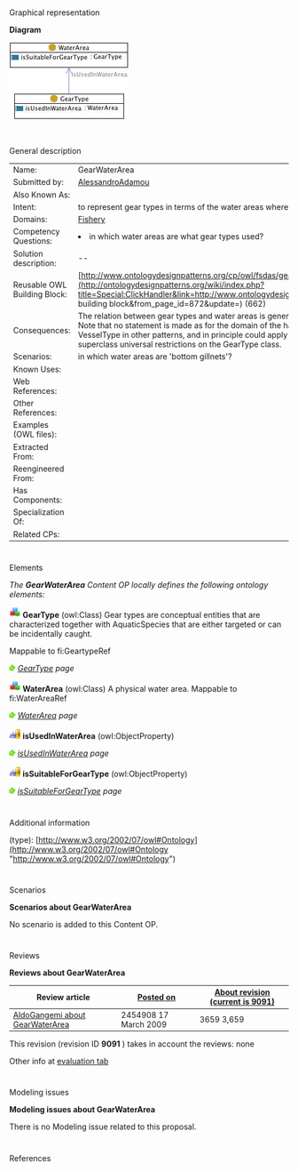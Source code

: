 # 

 Graphical representation



__Diagram__ 





[![Image:Gearwaterarea.jpg](public/images/6/6e/Gearwaterarea.jpg)](../Image/Gearwaterarea.jpg "Image:Gearwaterarea.jpg")





# 

 General description




|  |  |
| --- | --- |
|  Name:  |  GearWaterArea  |
|  Submitted by:  | [AlessandroAdamou](../User/AlessandroAdamou "User:AlessandroAdamou")  |
|  Also Known As:  |  |
|  Intent:  |  to represent gear types in terms of the water areas where they can be employed to collect aquatic resources  |
|  Domains:  | [Fishery](../Community/Fishery "Community:Fishery")  |
|  Competency Questions:  | <li>       in which water areas are what gear types used?      </li> |
|  Solution description:  |  --  |
|  Reusable OWL Building Block:  | [http://www.ontologydesignpatterns.org/cp/owl/fsdas/gearwaterarea.owl](http://ontologydesignpatterns.org/wiki/index.php?title=Special:ClickHandler&link=http://www.ontologydesignpatterns.org/cp/owl/fsdas/gearwaterarea.owl&message=OWL building block&from_page_id=872&update=)  (662)  |
|  Consequences:  |  The relation between gear types and water areas is general, i.e. not expressed in terms of logistics, legal constraints etc. Note that no statement is made as for the domain of the hasWaterArea property, as it applies to both GearType and VesselType in other patterns, and in principle could apply to other entities. Hence the domain is expressed through superclass universal restrictions on the GearType class.  |
|  Scenarios:  |  in which water areas are 'bottom gillnets'?  |
|  Known Uses:  |  |
|  Web References:  |  |
|  Other References:  |  |
|  Examples (OWL files):  |  |
|  Extracted From:  |  |
|  Reengineered From:  |  |
|  Has Components:  |  |
|  Specialization Of:  |  |
|  Related CPs:  |  |



  





# 

 Elements



_The
 __GearWaterArea__ 
 Content OP locally defines the following ontology elements:_ 





[![Class](public/images/thumb/2/27/Class.gif/20px-Class.gif)](../Image/Class.gif "Class")
__GearType__ 
 (owl:Class) Gear types are conceptual entities that are characterized together with AquaticSpecies that are either targeted or can be incidentally caught.
 
 Mappable to fi:GeartypeRef
 



[![](public/images/thumb/8/87/ArrowRight.gif/11px-ArrowRight.gif)](../Image/ArrowRight.gif "ArrowRight.gif")
_[GearType](../Submissions/GearWaterArea/GearType "Submissions:GearWaterArea/GearType") 
 page_ 



[![Class](public/images/thumb/2/27/Class.gif/20px-Class.gif)](../Image/Class.gif "Class")
__WaterArea__ 
 (owl:Class) A physical water area. Mappable to fi:WaterAreaRef
 
[![](public/images/thumb/8/87/ArrowRight.gif/11px-ArrowRight.gif)](../Image/ArrowRight.gif "ArrowRight.gif")
_[WaterArea](../Submissions/GearWaterArea/WaterArea "Submissions:GearWaterArea/WaterArea") 
 page_ 



[![ObjectProperty](public/images/thumb/c/c3/ObjectProperty.gif/20px-ObjectProperty.gif)](../Image/ObjectProperty.gif "ObjectProperty")
__isUsedInWaterArea__ 
 (owl:ObjectProperty)
 
[![](public/images/thumb/8/87/ArrowRight.gif/11px-ArrowRight.gif)](../Image/ArrowRight.gif "ArrowRight.gif")
_[isUsedInWaterArea](../Submissions/GearWaterArea/isUsedInWaterArea "Submissions:GearWaterArea/isUsedInWaterArea") 
 page_ 



[![ObjectProperty](public/images/thumb/c/c3/ObjectProperty.gif/20px-ObjectProperty.gif)](../Image/ObjectProperty.gif "ObjectProperty")
__isSuitableForGearType__ 
 (owl:ObjectProperty)
 
[![](public/images/thumb/8/87/ArrowRight.gif/11px-ArrowRight.gif)](../Image/ArrowRight.gif "ArrowRight.gif")
_[isSuitableForGearType](../Submissions/GearWaterArea/isSuitableForGearType "Submissions:GearWaterArea/isSuitableForGearType") 
 page_ 


# 

 Additional information



 (type):
 [http://www.w3.org/2002/07/owl#Ontology](http://www.w3.org/2002/07/owl#Ontology "http://www.w3.org/2002/07/owl#Ontology") 




# 

 Scenarios




__Scenarios about GearWaterArea__ 


 No scenario is added to this Content OP.
 




# 

 Reviews




__Reviews about GearWaterArea__ 



|  Review article  | [Posted on](../Property/CreationDate "Property:CreationDate")  | [About revision (current is 9091)](../Property/ReviewAboutVersion "Property:ReviewAboutVersion")  |
| --- | --- | --- |
| [AldoGangemi about GearWaterArea](../Reviews/AldoGangemi_about_GearWaterArea "Reviews:AldoGangemi about GearWaterArea")  |  2454908  17 March 2009  |  3659  3,659  |



 This revision (revision ID
 __9091__ 
 ) takes in account the reviews: none
 



 Other info at
 [evaluation tab](http://ontologydesignpatterns.org/wiki/index.php?title=Submissions:GearWaterArea&action=evaluation "http://ontologydesignpatterns.org/wiki/index.php?title=Submissions:GearWaterArea&action=evaluation") 





  





# 

 Modeling issues




__Modeling issues about GearWaterArea__ 


 There is no Modeling issue related to this proposal.
 




  





# 

 References